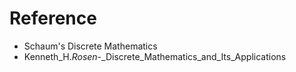 # Reference 

* Schaum's Discrete Mathematics 
* Kenneth_H._Rosen_-_Discrete_Mathematics_and_Its_Applications